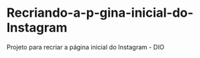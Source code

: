 # Recriando-a-p-gina-inicial-do-Instagram
Projeto para recriar a página  inicial do Instagram - DIO 
